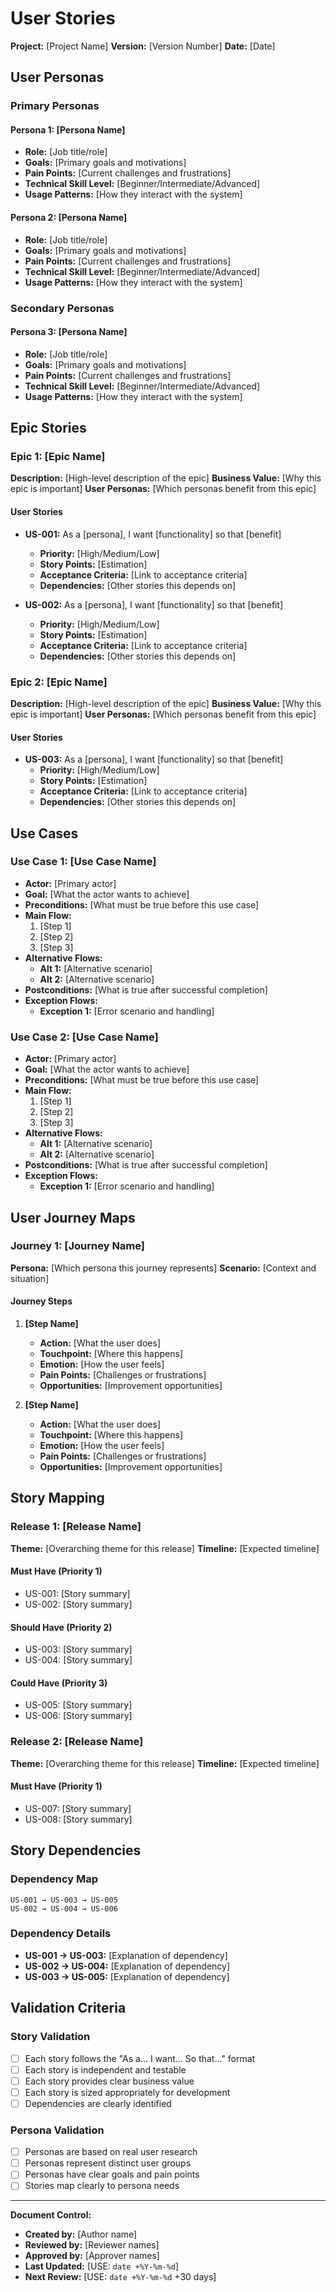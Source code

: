 # User Stories

**Project:** [Project Name]
**Version:** [Version Number]
**Date:** [Date]

## User Personas

### Primary Personas

#### Persona 1: [Persona Name]
- **Role:** [Job title/role]
- **Goals:** [Primary goals and motivations]
- **Pain Points:** [Current challenges and frustrations]
- **Technical Skill Level:** [Beginner/Intermediate/Advanced]
- **Usage Patterns:** [How they interact with the system]

#### Persona 2: [Persona Name]
- **Role:** [Job title/role]
- **Goals:** [Primary goals and motivations]
- **Pain Points:** [Current challenges and frustrations]
- **Technical Skill Level:** [Beginner/Intermediate/Advanced]
- **Usage Patterns:** [How they interact with the system]

### Secondary Personas

#### Persona 3: [Persona Name]
- **Role:** [Job title/role]
- **Goals:** [Primary goals and motivations]
- **Pain Points:** [Current challenges and frustrations]
- **Technical Skill Level:** [Beginner/Intermediate/Advanced]
- **Usage Patterns:** [How they interact with the system]

## Epic Stories

### Epic 1: [Epic Name]
**Description:** [High-level description of the epic]
**Business Value:** [Why this epic is important]
**User Personas:** [Which personas benefit from this epic]

#### User Stories
- **US-001:** As a [persona], I want [functionality] so that [benefit]
  - **Priority:** [High/Medium/Low]
  - **Story Points:** [Estimation]
  - **Acceptance Criteria:** [Link to acceptance criteria]
  - **Dependencies:** [Other stories this depends on]

- **US-002:** As a [persona], I want [functionality] so that [benefit]
  - **Priority:** [High/Medium/Low]
  - **Story Points:** [Estimation]
  - **Acceptance Criteria:** [Link to acceptance criteria]
  - **Dependencies:** [Other stories this depends on]

### Epic 2: [Epic Name]
**Description:** [High-level description of the epic]
**Business Value:** [Why this epic is important]
**User Personas:** [Which personas benefit from this epic]

#### User Stories
- **US-003:** As a [persona], I want [functionality] so that [benefit]
  - **Priority:** [High/Medium/Low]
  - **Story Points:** [Estimation]
  - **Acceptance Criteria:** [Link to acceptance criteria]
  - **Dependencies:** [Other stories this depends on]

## Use Cases

### Use Case 1: [Use Case Name]
- **Actor:** [Primary actor]
- **Goal:** [What the actor wants to achieve]
- **Preconditions:** [What must be true before this use case]
- **Main Flow:**
  1. [Step 1]
  2. [Step 2]
  3. [Step 3]
- **Alternative Flows:**
  - **Alt 1:** [Alternative scenario]
  - **Alt 2:** [Alternative scenario]
- **Postconditions:** [What is true after successful completion]
- **Exception Flows:**
  - **Exception 1:** [Error scenario and handling]

### Use Case 2: [Use Case Name]
- **Actor:** [Primary actor]
- **Goal:** [What the actor wants to achieve]
- **Preconditions:** [What must be true before this use case]
- **Main Flow:**
  1. [Step 1]
  2. [Step 2]
  3. [Step 3]
- **Alternative Flows:**
  - **Alt 1:** [Alternative scenario]
  - **Alt 2:** [Alternative scenario]
- **Postconditions:** [What is true after successful completion]
- **Exception Flows:**
  - **Exception 1:** [Error scenario and handling]

## User Journey Maps

### Journey 1: [Journey Name]
**Persona:** [Which persona this journey represents]
**Scenario:** [Context and situation]

#### Journey Steps
1. **[Step Name]**
   - **Action:** [What the user does]
   - **Touchpoint:** [Where this happens]
   - **Emotion:** [How the user feels]
   - **Pain Points:** [Challenges or frustrations]
   - **Opportunities:** [Improvement opportunities]

2. **[Step Name]**
   - **Action:** [What the user does]
   - **Touchpoint:** [Where this happens]
   - **Emotion:** [How the user feels]
   - **Pain Points:** [Challenges or frustrations]
   - **Opportunities:** [Improvement opportunities]

## Story Mapping

### Release 1: [Release Name]
**Theme:** [Overarching theme for this release]
**Timeline:** [Expected timeline]

#### Must Have (Priority 1)
- US-001: [Story summary]
- US-002: [Story summary]

#### Should Have (Priority 2)
- US-003: [Story summary]
- US-004: [Story summary]

#### Could Have (Priority 3)
- US-005: [Story summary]
- US-006: [Story summary]

### Release 2: [Release Name]
**Theme:** [Overarching theme for this release]
**Timeline:** [Expected timeline]

#### Must Have (Priority 1)
- US-007: [Story summary]
- US-008: [Story summary]

## Story Dependencies

### Dependency Map
```
US-001 → US-003 → US-005
US-002 → US-004 → US-006
```

### Dependency Details
- **US-001 → US-003:** [Explanation of dependency]
- **US-002 → US-004:** [Explanation of dependency]
- **US-003 → US-005:** [Explanation of dependency]

## Validation Criteria

### Story Validation
- [ ] Each story follows the "As a... I want... So that..." format
- [ ] Each story is independent and testable
- [ ] Each story provides clear business value
- [ ] Each story is sized appropriately for development
- [ ] Dependencies are clearly identified

### Persona Validation
- [ ] Personas are based on real user research
- [ ] Personas represent distinct user groups
- [ ] Personas have clear goals and pain points
- [ ] Stories map clearly to persona needs

---

**Document Control:**
- **Created by:** [Author name]
- **Reviewed by:** [Reviewer names]
- **Approved by:** [Approver names]
- **Last Updated:** [USE: `date +%Y-%m-%d`]
- **Next Review:** [USE: `date +%Y-%m-%d` +30 days]
